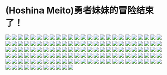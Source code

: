 # (Hoshina Meito)勇者妹妹的冒险结束了！
![](../img/2/00000002.jpg)
![](../img/2/00000003.jpg)
![](../img/2/00000004.jpg)
![](../img/2/00000005.jpg)
![](../img/2/00000006.jpg)
![](../img/2/00000007.jpg)
![](../img/2/00000008.jpg)
![](../img/2/00000009.jpg)
![](../img/2/00000010.jpg)
![](../img/2/00000011.jpg)
![](../img/2/00000012.jpg)
![](../img/2/00000013.jpg)
![](../img/2/00000014.jpg)
![](../img/2/00000015.jpg)
![](../img/2/00000016.jpg)
![](../img/2/00000017.jpg)
![](../img/2/00000018.jpg)
![](../img/2/00000019.jpg)
![](../img/2/00000020.jpg)
![](../img/2/00000021.jpg)
![](../img/2/00000022.jpg)
![](../img/2/00000023.jpg)
![](../img/2/00000024.jpg)
![](../img/2/00000025.jpg)
![](../img/2/00000026.jpg)
![](../img/2/00000027.jpg)
![](../img/2/00000028.jpg)
![](../img/2/00000029.jpg)
![](../img/2/00000030.jpg)
![](../img/2/00000031.jpg)
![](../img/2/00000032.jpg)
![](../img/2/00000033.jpg)
![](../img/2/00000034.jpg)
![](../img/2/00000035.jpg)
![](../img/2/00000036.jpg)
![](../img/2/00000037.jpg)
![](../img/2/00000038.jpg)
![](../img/2/00000039.jpg)
![](../img/2/00000040.jpg)
![](../img/2/00000041.jpg)
![](../img/2/00000042.jpg)
![](../img/2/00000043.jpg)
![](../img/2/00000044.jpg)
![](../img/2/00000045.jpg)
![](../img/2/00000046.jpg)
![](../img/2/00000047.jpg)
![](../img/2/00000048.jpg)
![](../img/2/00000049.jpg)
![](../img/2/00000050.jpg)
![](../img/2/00000051.jpg)
![](../img/2/00000052.jpg)
![](../img/2/00000053.jpg)
![](../img/2/00000054.jpg)
![](../img/2/00000055.jpg)
![](../img/2/00000056.jpg)
![](../img/2/00000057.jpg)
![](../img/2/00000058.jpg)
![](../img/2/00000059.jpg)
![](../img/2/00000060.jpg)
![](../img/2/00000061.jpg)
![](../img/2/00000062.jpg)
![](../img/2/00000063.jpg)
![](../img/2/00000064.jpg)
![](../img/2/00000065.jpg)
![](../img/2/00000066.jpg)
![](../img/2/00000067.jpg)
![](../img/2/00000068.jpg)
![](../img/2/00000069.jpg)
![](../img/2/00000070.jpg)
![](../img/2/00000071.jpg)
![](../img/2/00000072.jpg)
![](../img/2/00000073.jpg)
![](../img/2/00000074.jpg)
![](../img/2/00000075.jpg)
![](../img/2/00000076.jpg)
![](../img/2/00000077.jpg)
![](../img/2/00000078.jpg)
![](../img/2/00000079.jpg)
![](../img/2/00000080.jpg)
![](../img/2/00000081.jpg)
![](../img/2/00000082.jpg)
![](../img/2/00000083.jpg)
![](../img/2/00000084.jpg)
![](../img/2/00000085.jpg)
![](../img/2/00000086.jpg)
![](../img/2/00000087.jpg)
![](../img/2/00000088.jpg)
![](../img/2/00000089.jpg)
![](../img/2/00000090.jpg)
![](../img/2/00000091.jpg)
![](../img/2/00000092.jpg)
![](../img/2/00000093.jpg)
![](../img/2/00000094.jpg)
![](../img/2/00000095.jpg)
![](../img/2/00000096.jpg)
![](../img/2/00000097.jpg)
![](../img/2/00000098.jpg)
![](../img/2/00000099.jpg)
![](../img/2/00000100.jpg)
![](../img/2/00000101.jpg)
![](../img/2/00000102.jpg)
![](../img/2/00000103.jpg)
![](../img/2/00000104.jpg)
![](../img/2/00000105.jpg)
![](../img/2/00000106.jpg)
![](../img/2/00000107.jpg)
![](../img/2/00000108.jpg)
![](../img/2/00000109.jpg)
![](../img/2/00000110.jpg)
![](../img/2/00000111.jpg)
![](../img/2/00000112.jpg)
![](../img/2/00000113.jpg)
![](../img/2/00000114.jpg)
![](../img/2/00000115.jpg)
![](../img/2/00000116.jpg)
![](../img/2/00000117.jpg)
![](../img/2/00000118.jpg)
![](../img/2/00000119.jpg)
![](../img/2/00000120.jpg)
![](../img/2/00000121.jpg)
![](../img/2/00000122.jpg)
![](../img/2/00000123.jpg)
![](../img/2/00000124.jpg)
![](../img/2/00000125.jpg)
![](../img/2/00000126.jpg)
![](../img/2/00000127.jpg)
![](../img/2/00000128.jpg)
![](../img/2/00000129.jpg)
![](../img/2/00000130.jpg)
![](../img/2/00000131.jpg)
![](../img/2/00000132.jpg)
![](../img/2/00000133.jpg)
![](../img/2/00000134.jpg)
![](../img/2/00000135.jpg)
![](../img/2/00000136.jpg)
![](../img/2/00000137.jpg)
